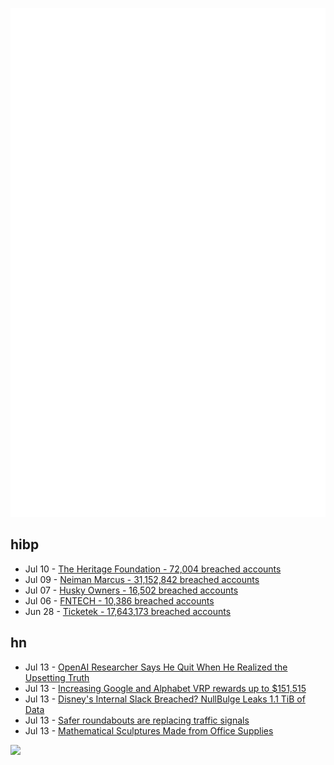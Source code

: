 ![Metrics](https://raw.githubusercontent.com/phixion/phixion/master/metrics.svg)

## hibp

<!--
for https://github.com/phixion/phixion/blob/main/.github/workflows/feeds.yml
-->
<!--START_SECTION:haveibeenpwnd-->
- Jul 10 - [The Heritage Foundation - 72,004 breached accounts](https://haveibeenpwned.com/PwnedWebsites#TheHeritageFoundation)
- Jul 09 - [Neiman Marcus - 31,152,842 breached accounts](https://haveibeenpwned.com/PwnedWebsites#NeimanMarcus)
- Jul 07 - [Husky Owners - 16,502 breached accounts](https://haveibeenpwned.com/PwnedWebsites#HuskyOwners)
- Jul 06 - [FNTECH - 10,386 breached accounts](https://haveibeenpwned.com/PwnedWebsites#RobloxDeveloperConference2024)
- Jun 28 - [Ticketek - 17,643,173 breached accounts](https://haveibeenpwned.com/PwnedWebsites#Ticketek)
<!--END_SECTION:haveibeenpwnd-->

## hn

<!--
for https://github.com/phixion/phixion/blob/main/.github/workflows/feeds.yml
-->
<!--START_SECTION:hn-->
- Jul 13 - [OpenAI Researcher Says He Quit When He Realized the Upsetting Truth](https://futurism.com/openai-researcher-quit-realized-upsetting-truth)
- Jul 13 - [Increasing Google and Alphabet VRP rewards up to $151,515](https://bughunters.google.com/blog/5400513950908416/increasing-google-alphabet-vrp-rewards-up-to-151-515)
- Jul 13 - [Disney's Internal Slack Breached? NullBulge Leaks 1.1 TiB of Data](https://hackread.com/disneys-internal-slack-breached-nullbulge-leak-data/)
- Jul 13 - [Safer roundabouts are replacing traffic signals](https://www.urbanismspeakeasy.com/p/86-of-americans-now-work-from-home)
- Jul 13 - [Mathematical Sculptures Made from Office Supplies](http://zacharyabel.com/sculpture/)
<!--END_SECTION:hn-->

<!--
for https://yhype.me
-->
![](https://hit.yhype.me/github/profile?user_id=13013670)
